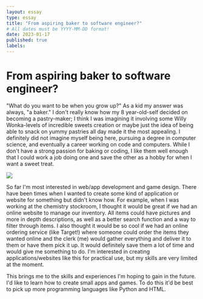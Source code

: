 ```yaml
---
layout: essay
type: essay
title: "From aspiring baker to software engineer?"
# All dates must be YYYY-MM-DD format!
date: 2023-01-17
published: true
labels:
---
```


# From aspiring baker to software engineer?

"What do you want to be when you grow up?" As a kid my answer was always, "a baker." I don't really know how my 8 year-old-self decided on becoming a pastry-maker; I think I was imagining it involving some Willy Wonka-levels of incredible sweets creation or maybe just the idea of being able to snack on yummy pastries all day made it the most appealing. I definitely did not imagine myself being here, pursuing a degree in computer science, and eventually a career working on code and computers. While I don't have a strong passion for baking or coding, I like them well enough that I could work a job doing one and save the other as a hobby for when I want a sweet treat. 

<img src="../img/bakingcat.jpeg">

So far I'm most interested in web/app development and game design. There have been times when I wanted to create some kind of application or website for something but didn't know how. For example, when I was working at the chemistry stockroom, I thought it would be great if we had an online website to manage our inventory. All items could have pictures and more in depth descriptions, as well as a better search function and a way to filter through items. I also thought it would be so cool if we had an online ordering service (like Target!) where someone could order the items they wanted online and the clerk (me) would gather everything and deliver it to them or have them pick it up. It would definitely save them a lot of time and would give me something to do. I'm interested in creating applications/websites like this for practical use, but my skills are very limited at the moment.

This brings me to the skills and experiences I'm hoping to gain in the future. I'd like to learn how to create small apps and games. To do this it'd be best to pick up more programming languages like Python and HTML. 
